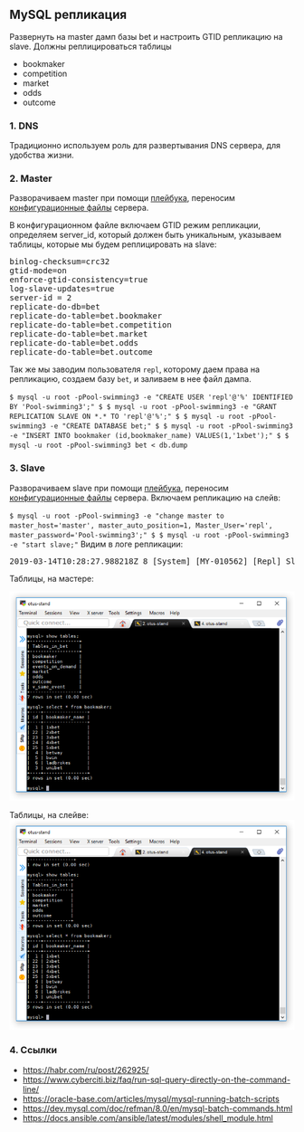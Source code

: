 ## MySQL репликация

Развернуть на master дамп базы bet и настроить GTID репликацию на slave.
Должны реплицироваться таблицы

- bookmaker
- competition
- market
- odds
- outcome

### 1. DNS

Традиционно используем роль для развертывания DNS сервера, для удобства жизни.

### 2. Master

Разворачиваем master при помощи [плейбука](provisioning/playbook.yml), переносим [конфигурационные файлы](provisioning/mysql-server/master.my.cnf) сервера.

В конфигурационном файле включаем GTID режим репликации, определяем server_id, который должен быть уникальным, указываем таблицы, которые мы будем реплицировать на slave:

<pre>
binlog-checksum=crc32
gtid-mode=on
enforce-gtid-consistency=true
log-slave-updates=true
server-id = 2
replicate-do-db=bet
replicate-do-table=bet.bookmaker
replicate-do-table=bet.competition
replicate-do-table=bet.market
replicate-do-table=bet.odds
replicate-do-table=bet.outcome
</pre>

Так же мы заводим пользователя `repl`, которому даем права на репликацию, создаем базу `bet`, и заливаем в нее файл дампа.

`
$ mysql -u root -pPool-swimming3 -e "CREATE USER 'repl'@'%' IDENTIFIED BY 'Pool-swimming3';"
$
$ mysql -u root -pPool-swimming3 -e "GRANT REPLICATION SLAVE ON *.* TO 'repl'@'%';"
$
$ mysql -u root -pPool-swimming3 -e "CREATE DATABASE bet;"
$
$ mysql -u root -pPool-swimming3 -e "INSERT INTO bookmaker (id,bookmaker_name) VALUES(1,'1xbet');"
$
$ mysql -u root -pPool-swimming3 bet < db.dump
`

### 3. Slave

Разворачиваем slave при помощи [плейбука](provisioning/playbook.yml), переносим [конфигурационные файлы](provisioning/mysql-server/slave.my.cnf) сервера.
Включаем репликацию на слейв:

`
$ mysql -u root -pPool-swimming3 -e "change master to master_host='master', master_auto_position=1, Master_User='repl', master_password='Pool-swimming3';"
$
$ mysql -u root -pPool-swimming3 -e "start slave;"
`
Видим в логе репликации:

<pre>
2019-03-14T10:28:27.988218Z 8 [System] [MY-010562] [Repl] Slave I/O thread for channel '': c      onnected to master 'repl@master:3306',replication started in log 'FIRST' at position 4
</pre>

Таблицы, на мастере:

![](pic/pic01.png)

Таблицы, на слейве:
![](pic/pic02.png)

### 4. Ссылки

- https://habr.com/ru/post/262925/
- https://www.cyberciti.biz/faq/run-sql-query-directly-on-the-command-line/
- https://oracle-base.com/articles/mysql/mysql-running-batch-scripts
- https://dev.mysql.com/doc/refman/8.0/en/mysql-batch-commands.html
- https://docs.ansible.com/ansible/latest/modules/shell_module.html